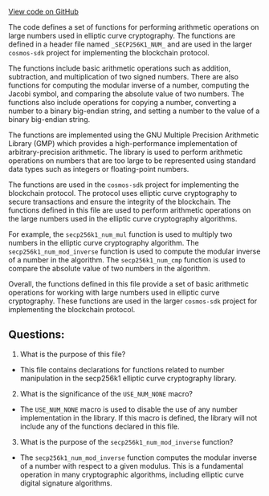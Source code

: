 [View code on GitHub](https://github.com/cosmos/cosmos-sdk/blob/main/crypto/keys/secp256k1/internal/secp256k1/libsecp256k1/src/num.h)

The code defines a set of functions for performing arithmetic operations on large numbers used in elliptic curve cryptography. The functions are defined in a header file named `_SECP256K1_NUM_` and are used in the larger `cosmos-sdk` project for implementing the blockchain protocol.

The functions include basic arithmetic operations such as addition, subtraction, and multiplication of two signed numbers. There are also functions for computing the modular inverse of a number, computing the Jacobi symbol, and comparing the absolute value of two numbers. The functions also include operations for copying a number, converting a number to a binary big-endian string, and setting a number to the value of a binary big-endian string.

The functions are implemented using the GNU Multiple Precision Arithmetic Library (GMP) which provides a high-performance implementation of arbitrary-precision arithmetic. The library is used to perform arithmetic operations on numbers that are too large to be represented using standard data types such as integers or floating-point numbers.

The functions are used in the `cosmos-sdk` project for implementing the blockchain protocol. The protocol uses elliptic curve cryptography to secure transactions and ensure the integrity of the blockchain. The functions defined in this file are used to perform arithmetic operations on the large numbers used in the elliptic curve cryptography algorithms.

For example, the `secp256k1_num_mul` function is used to multiply two numbers in the elliptic curve cryptography algorithm. The `secp256k1_num_mod_inverse` function is used to compute the modular inverse of a number in the algorithm. The `secp256k1_num_cmp` function is used to compare the absolute value of two numbers in the algorithm.

Overall, the functions defined in this file provide a set of basic arithmetic operations for working with large numbers used in elliptic curve cryptography. These functions are used in the larger `cosmos-sdk` project for implementing the blockchain protocol.
## Questions: 
 1. What is the purpose of this file?
- This file contains declarations for functions related to number manipulation in the secp256k1 elliptic curve cryptography library.

2. What is the significance of the `USE_NUM_NONE` macro?
- The `USE_NUM_NONE` macro is used to disable the use of any number implementation in the library. If this macro is defined, the library will not include any of the functions declared in this file.

3. What is the purpose of the `secp256k1_num_mod_inverse` function?
- The `secp256k1_num_mod_inverse` function computes the modular inverse of a number with respect to a given modulus. This is a fundamental operation in many cryptographic algorithms, including elliptic curve digital signature algorithms.